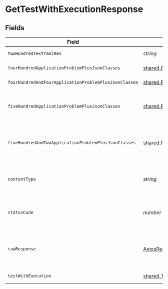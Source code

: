 # GetTestWithExecutionResponse


## Fields

| Field                                                                | Type                                                                 | Required                                                             | Description                                                          |
| -------------------------------------------------------------------- | -------------------------------------------------------------------- | -------------------------------------------------------------------- | -------------------------------------------------------------------- |
| `twoHundredTextYamlRes`                                              | *string*                                                             | :heavy_minus_sign:                                                   | successful operation                                                 |
| `fourHundredApplicationProblemPlusJsonClasses`                       | [shared.Problem](../../models/shared/problem.md)[]                   | :heavy_minus_sign:                                                   | invalid parameters                                                   |
| `fourHundredAndFourApplicationProblemPlusJsonClasses`                | [shared.Problem](../../models/shared/problem.md)[]                   | :heavy_minus_sign:                                                   | no tests found                                                       |
| `fiveHundredApplicationProblemPlusJsonClasses`                       | [shared.Problem](../../models/shared/problem.md)[]                   | :heavy_minus_sign:                                                   | problem with getting tests and their executions                      |
| `fiveHundredAndTwoApplicationProblemPlusJsonClasses`                 | [shared.Problem](../../models/shared/problem.md)[]                   | :heavy_minus_sign:                                                   | problem with read information from kubernetes cluster                |
| `contentType`                                                        | *string*                                                             | :heavy_check_mark:                                                   | HTTP response content type for this operation                        |
| `statusCode`                                                         | *number*                                                             | :heavy_check_mark:                                                   | HTTP response status code for this operation                         |
| `rawResponse`                                                        | [AxiosResponse](https://axios-http.com/docs/res_schema)              | :heavy_minus_sign:                                                   | Raw HTTP response; suitable for custom response parsing              |
| `testWithExecution`                                                  | [shared.TestWithExecution](../../models/shared/testwithexecution.md) | :heavy_minus_sign:                                                   | successful operation                                                 |